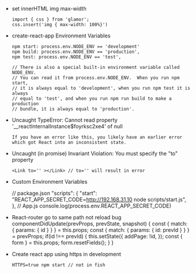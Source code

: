 - set innerHTML img max-width

      import { css } from 'glamor';
      css.insert('img { max-width: 100%}')

- create-react-app Environment Variables

      npm start: process.env.NODE_ENV == 'development'
      npm build: process.env.NODE_ENV == 'production',
      npm test: process.env.NODE_ENV == 'test',

      // There is also a special built-in environment variable called NODE_ENV.
      // You can read it from process.env.NODE_ENV.  When you run npm start,
      // it is always equal to 'development', when you run npm test it is always
      // equal to 'test', and when you run npm run build to make a production
      // bundle, it is always equal to 'production'.

- Uncaught TypeError: Cannot read property '__reactInternalInstance$foyrksc2xe4' of null

      If you have an error like this, you likely have an earlier error which got React into an inconsistent state.

- Uncaught (in promise) Invariant Violation: You must specify the "to" property

      <Link to='' ></Link> // to='' will result in error

- Custom Environment Variables

    // package.json
    "scripts": {
      "start": "REACT_APP_SECRET_CODE=http://192.168.31.10 node scripts/start.js",
    },
    // App.js
    console.log(process.env.REACT_APP_SECRET_CODE)

- React-router go to same path not reload bug
    componentDidUpdate(prevProps, prevState, snapshot) {
      const { match: { params: { id } } } = this.props;
      const { match: { params: { id: prevId } } } = prevProps;
      if(id !== prevId) {
        this.setState({
          addPage: !id,
        });
        const { form } = this.props;
        form.resetFields();
      }
    }

- Create react app using https in development

      HTTPS=true npm start // not in fish
